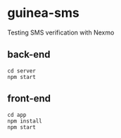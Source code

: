 # guinea-sms
Testing SMS verification with Nexmo

## back-end
```
cd server
npm start
```

## front-end
```
cd app
npm install
npm start
```
